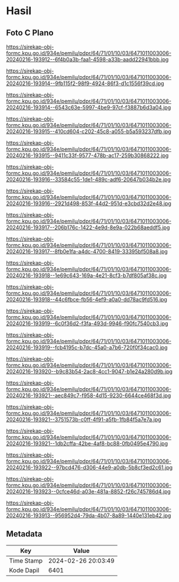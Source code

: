 # Hasil

## Foto C Plano

https://sirekap-obj-formc.kpu.go.id/934e/pemilu/pdpr/64/71/01/10/03/6471011003006-20240216-193912--6f4b0a3b-faa1-4598-a33b-aadd22941bbb.jpg

https://sirekap-obj-formc.kpu.go.id/934e/pemilu/pdpr/64/71/01/10/03/6471011003006-20240216-193914--9fb115f2-98f9-4924-86f3-d1c1556f39cd.jpg

https://sirekap-obj-formc.kpu.go.id/934e/pemilu/pdpr/64/71/01/10/03/6471011003006-20240216-193914--6543c63e-5997-4be9-97cf-f3887b6d3a04.jpg

https://sirekap-obj-formc.kpu.go.id/934e/pemilu/pdpr/64/71/01/10/03/6471011003006-20240216-193915--410cd604-c202-45c8-a055-b5a593237dfb.jpg

https://sirekap-obj-formc.kpu.go.id/934e/pemilu/pdpr/64/71/01/10/03/6471011003006-20240216-193915--9411c33f-9577-478b-ac17-259b30868222.jpg

https://sirekap-obj-formc.kpu.go.id/934e/pemilu/pdpr/64/71/01/10/03/6471011003006-20240216-193916--33584c55-1de1-489c-adf6-20647b034b2e.jpg

https://sirekap-obj-formc.kpu.go.id/934e/pemilu/pdpr/64/71/01/10/03/6471011003006-20240216-193916--2921d498-853f-44d2-951d-e3cbd32d2e48.jpg

https://sirekap-obj-formc.kpu.go.id/934e/pemilu/pdpr/64/71/01/10/03/6471011003006-20240216-193917--206b176c-1422-4e9d-8e9a-022b68aeddf5.jpg

https://sirekap-obj-formc.kpu.go.id/934e/pemilu/pdpr/64/71/01/10/03/6471011003006-20240216-193917--8fb0e1fa-a4dc-4700-8419-33395bf508a8.jpg

https://sirekap-obj-formc.kpu.go.id/934e/pemilu/pdpr/64/71/01/10/03/6471011003006-20240216-193918--1e69c643-169a-4e21-8cf3-b7df805af38c.jpg

https://sirekap-obj-formc.kpu.go.id/934e/pemilu/pdpr/64/71/01/10/03/6471011003006-20240216-193918--44c6fbce-fb56-4ef9-a0a0-dd78ac9fd516.jpg

https://sirekap-obj-formc.kpu.go.id/934e/pemilu/pdpr/64/71/01/10/03/6471011003006-20240216-193919--6c0f36d2-f3fa-493d-9946-f90fc7540cb3.jpg

https://sirekap-obj-formc.kpu.go.id/934e/pemilu/pdpr/64/71/01/10/03/6471011003006-20240216-193919--fcb4195c-b7dc-45a0-a7b6-720f0f34cac0.jpg

https://sirekap-obj-formc.kpu.go.id/934e/pemilu/pdpr/64/71/01/10/03/6471011003006-20240216-193920--b9c83b54-2ac8-4cc1-9047-b1e24a280d9b.jpg

https://sirekap-obj-formc.kpu.go.id/934e/pemilu/pdpr/64/71/01/10/03/6471011003006-20240216-193921--aec849c7-f958-4d15-9230-6644ce468f3d.jpg

https://sirekap-obj-formc.kpu.go.id/934e/pemilu/pdpr/64/71/01/10/03/6471011003006-20240216-193921--3751573b-c0ff-4f91-a5fb-1fb84f5a7e7a.jpg

https://sirekap-obj-formc.kpu.go.id/934e/pemilu/pdpr/64/71/01/10/03/6471011003006-20240216-193921--1db2cffa-42be-4af8-bc88-0fb0495e4790.jpg

https://sirekap-obj-formc.kpu.go.id/934e/pemilu/pdpr/64/71/01/10/03/6471011003006-20240216-193922--97bcd476-d306-44e9-a0db-5b8cf3ed2c61.jpg

https://sirekap-obj-formc.kpu.go.id/934e/pemilu/pdpr/64/71/01/10/03/6471011003006-20240216-193923--0cfce46d-a03e-481a-8852-f26c745786d4.jpg

https://sirekap-obj-formc.kpu.go.id/934e/pemilu/pdpr/64/71/01/10/03/6471011003006-20240216-193913--956952d4-79da-4b07-8a89-1440e131eb42.jpg


## Metadata

| Key        | Value               |
| ---------- | ------------------- |
| Time Stamp | 2024-02-26 20:03:49 |
| Kode Dapil | 6401                |



